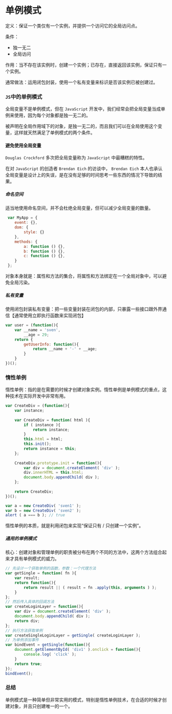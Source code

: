 # 单例模式

定义：保证一个类仅有一个实例，并提供一个访问它的全局访问点。

条件：

- 独一无二
- 全局访问

作用：当不存在该实例时，创建一个实例；已存在，直接返回该实例，保证只有一个实例。

通常做法：运用闭包封装，使用一个私有变量来标识是否该实例已被创建过。



### `JS`中的单例模式

全局变量不是单例模式，但在 `JavaScript` 开发中，我们经常会把全局变量当成单例来使用，因为每个对象都是独一无二的。

被声明在全局作用域下的对象，是独一无二的，而且我们可以在全局使用这个变量，这样就天然满足了单例模式的两个条件。

#### 避免使用全局变量

`Douglas Crockford` 多次把全局变量称为 `JavaScript` 中最糟糕的特性。

在对 `JavaScript` 的创造者 `Brendan Eich` 的访谈中， `Brendan Eich` 本人也承认全局变量是设计上的失误，是在没有足够的时间思考一些东西的情况下导致的结果。

##### 命名空间

适当地使用命名空间，并不会杜绝全局变量，但可以减少全局变量的数量。

```js
 var MyApp = { 
 	event: {}, 
 	dom: { 
 		style: {} 
 	},
    methods: {
        a: function () {},
        b: function () {},
        c: function () {},
    }
 };
```

对象本身就是：属性和方法的集合，将属性和方法绑定在一个全局对象中，可以避免全局污染。

##### 私有变量

使用闭包封装私有变量：把一些变量封装在闭包的内部，只暴露一些接口跟外界通信【通常使用立即执行函数来实现闭包】

```js
var user = (function(){ 
	var __name = 'sven', 
 		__age = 29; 
 	return { 
 		getUserInfo: function(){ 
 			return __name + '-' + __age; 
 		} 
	} 
})();
```



### 惰性单例

惰性单例：指的是在需要的时候才创建对象实例。惰性单例是单例模式的重点，这种技术在实际开发中非常有用。

```js
var CreateDiv = (function(){ 
	var instance; 
    
	var CreateDiv = function( html ){ 
		if ( instance ){ 
			return instance; 
		} 
		this.html = html; 
		this.init();
 		return instance = this; 
	}; 
    
	CreateDiv.prototype.init = function(){ 
		var div = document.createElement( 'div' ); 
		div.innerHTML = this.html; 
		document.body.appendChild( div ); 
	}; 
    
	return CreateDiv; 
})(); 

var a = new CreateDiv( 'sven1' ); 
var b = new CreateDiv( 'sven2' ); 
alert ( a === b ); // true
```

惰性单例的本质，就是利用闭包来实现“保证只有 / 只创建一个实例”。

##### 通用的单例模式

核心：创建对象和管理单例的职责被分布在两个不同的方法中，这两个方法组合起来才具有单例模式的威力。

```js
// 先设计一个获取单例的函数，参数：一个代理方法
var getSingle = function( fn ){ 
	var result; 
	return function(){ 
		return result || ( result = fn .apply(this, arguments ) ); 
	} 
};
// 然后传入具体的回调方法
var createLoginLayer = function(){
	var div = document.createElement( 'div' ); 
	document.body.appendChild( div ); 
	return div; 
}; 
// 执行方法获取单例
var createSingleLoginLayer = getSingle( createLoginLayer ); 
// 为单例添加事件
var bindEvent = getSingle(function(){ 
	document.getElementById( 'div1' ).onclick = function(){ 
		console.log( 'click' ); 
	} 
	return true; 
}); 
bindEvent();
```



### 总结

单例模式是一种简单但非常实用的模式，特别是惰性单例技术，在合适的时候才创建对象，并且只创建唯一的一个。

